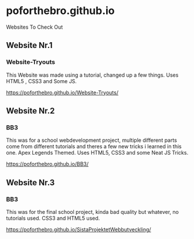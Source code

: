 # poforthebro.github.io
Websites To Check Out

## Website Nr.1
### Website-Tryouts
This Website was made using a tutorial, changed up a few things. Uses HTML5 , CSS3 and Some JS.

https://poforthebro.github.io/Website-Tryouts/

## Website Nr.2
### BB3
This was for a school webdevelopment project, multiple different parts come from different tutorials and theres a few new tricks i learned in this one. Apex Legends Themed. Uses HTML5, CSS3 and some Neat JS Tricks. 

https://poforthebro.github.io/BB3/

## Website Nr.3
### BB3
This was for the final school project, kinda bad quality but whatever, no tutorials used. CSS3 and HTML5 used.

https://poforthebro.github.io/SistaProjektetWebbutveckling/
